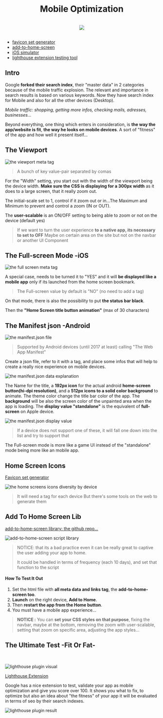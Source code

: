 <div align="center">
  <h1>Mobile Optimization</h1>

  <br />

  <img src="../assets/img/mobile-optimisation-presentation.jpg"/>
</div>

  <br />

- [favicon set generator](https://realfavicongenerator.net/)
- [add-to-home-screen](https://github.com/cubiq/add-to-homescreen)
- [iOS simulator](https://appetize.io/)
- [lighthouse extension testing tool](https://chrome.google.com/webstore/detail/lighthouse/blipmdconlkpinefehnmjammfjpmpbjk?hl=fr)

## Intro

Google **forked their search index**, their "master data" in 2 categories because of the mobile traffic explosion.
The relevant and importance in search results is based on various keywords.
Now they have search index for Mobile and also for all the other devices (Desktop).

*Mobile traffic: shopping, getting more infos, checking mails, adresses, businesses...*

Beyond everything, one thing which enters in consideration, is **the way the app/website is fit**, **the way he looks on mobile devices**. A sort of "fitness" of the app and how well it present itself...

## The Viewport

 ![the viewport meta tag](../assets/img/viewport-meta-tags.jpg)

> A bunch of key value-pair separated by comas

For the "Width" setting, you start out with the width of the viewport being the device width.
**Make sure the CSS is displaying for a 300px width** as it does to a large screen, that it really zoom out.

The initial-scale set to 1, control if it zoom out or in...The Maximum and Minimum to prevent and control a zoom (IN or OUT).

The **user-scalable** is an ON/OFF setting to being able to zoom or not on the device (default yes)

> If we want to turn the user experience **to a native app, its necessary to set to OFF**
> Maybe on certain area on the site but not on the navbar or another UI Component

## The Full-screen Mode -iOS

 ![the full screen meta tag](../assets/img/full-screen-mode.jpg)

 A special case, needs to be turned it to "YES" and it will **be displayed like a mobile app** only if its launched from the home screen bookmark.

 > The Full-screen value by default is "NO" (no need to add a tag)

 On that mode, there is also the possibility to put **the status bar black**.

 Then the **"Home Screen title button animation"** (max of 30 characters)

## The Manifest json -Android

![the manifest.json file](../assets/img/manifest-json-file.jpg)

> Supported by Android devices (until 2017 at least)
> calling "The Web App Manifest"

Create a json file, refer to it with a tag, and place some infos that will help to create a really nice experience on mobile devices.

![the manifest.json data explanation](../assets/img/manifest-json-data.jpg)

The Name for the title, a **192px icon** for the actual android **home-screen button(hi-dpi resolution)**, and a **512px icons to a solid color background** to animate.
The theme color change the title bar color of the app.
The **background** will be also the screen color of the unpainted area when the app is loading.
The **display value "standalone"** is the equivalent of **full-screen** on Apple device.

![the manifest.json display value](../assets/img/manifest-json-display-value.jpg)

> If a device does not support one of these, it will fall one down into the 
> list and try to support that

The Full-screen mode is more like a game UI instead of the "standalone" mode being more like an mobile app.

## Home Screen Icons

[Favicon set generator](https://realfavicongenerator.net/)

![the home screens icons diversity by device](../assets/img/home-screen-icons-by-devices.jpg)

> It will need a tag for each device
> But there's some tools on the web to generate them

## Add To Home Screen Lib

[add-to-home-screen library: the github repo...](https://github.com/cubiq/add-to-homescreen)

![add-to-home-screen script library](../assets/img/add-to-home-screen-script.jpg)

> NOTICE: that its a bad practice even it can be really great to captive the user adding your app to home.
> 
> It could be handled in terms of frequency (each 10 days), and set that function to the script

#### How To Test It Out

1. Set the html file with **all meta data and links tag**, the **add-to-home-screen too**.
2. **Launch** on the right device, **Add to Home**.
3. Then **restart the app from the Home button**.
4. You must have a mobile app experience...

> **NOTICE :**
> You can **set your CSS styles on that purpose**, fixing the navbar, maybe at the bottom, removing the zoom with user-scalable, setting that zoom on specific area, adjusting the app styles...

## The Ultimate Test -Fit Or Fat-

<br/>

![lighthouse plugin visual](../assets/img/lighthouse-plugin-visual.jpg)

[Lighthouse Extension](https://chrome.google.com/webstore/detail/lighthouse/blipmdconlkpinefehnmjammfjpmpbjk?hl=fr)

Google has a nice extension to test, validate your app as mobile optimization and give you score over 100. It shows you what to fix, to optimize but also an idea about "the fitness" of your app it will be evaluated in terms of seo by their search indexes.

![lighthouse plugin result](../assets/img/lighthouse-plugin-result.jpg)